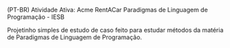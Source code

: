 (PT-BR)
Atividade Ativa: Acme RentACar
Paradigmas de Linguagem de Programação - IESB


Projetinho simples de estudo de caso feito para estudar métodos da matéria de Paradigmas de Linguagem de Programação. 
